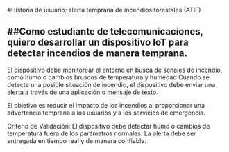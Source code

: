 #Historia de usuario: alerta temprana de incendios forestales (ATIF)

##Como estudiante de telecomunicaciones, quiero desarrollar un dispositivo IoT para detectar incendios de manera temprana.  
---  
El dispositivo debe monitorear el entorno en busca de señales de incendio, como humo o cambios bruscos de temperatura y humedad 
Cuando se detecte una posible situación de incendio, el dispositivo debe enviar una alerta a través de una aplicación o mensaje de texto.

El objetivo es reducir el impacto de los incendios al proporcionar una advertencia temprana a los usuarios y a los servicios de emergencia.

Criterio de Validación:
El dispositivo debe detectar humo o cambios de temperatura fuera de los parámetros normales.
La alerta debe ser entregada en tiempo real y de manera confiable.